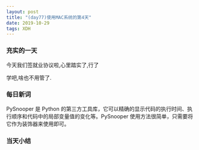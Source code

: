 ```yaml
---  
layout: post  
title: "(day77)使用MAC系统的第4天"   
date: 2019-10-29
tags: XDH    
---  
```


### 充实的一天
今天我们签就业协议啦,心里踏实了,行了

学吧,啥也不用管了.

### 每日新词
PySnooper 是 Python 的第三方工具库，它可以精确的显示代码的执行时间、执行顺序和代码中的局部变量值的变化等。PySnooper 使用方法很简单，只需要将它作为装饰器来使用即可。
### 当天小结
